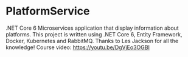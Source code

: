 # PlatformService
.NET Core 6 Microservices application that display information about platforms. This project is written using .NET Core 6, Entity Framework, Docker, Kubernetes and RabbitMQ.
Thanks to Les Jackson for all the knowledge! Course vídeo: https://youtu.be/DgVjEo3OGBI
